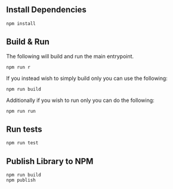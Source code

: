 ## Install Dependencies

```
npm install
```

## Build & Run

The following will build and run the main entrypoint.

```
npm run r
```

If you instead wish to simply build only you can use the following:

```
npm run build
```

Additionally if you wish to run only you can do the following:

```
npm run run
```

## Run tests

```
npm run test
```

## Publish Library to NPM

```
npm run build
npm publish
```
